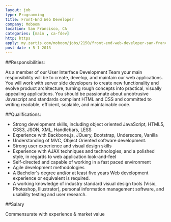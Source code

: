 ```yaml
---
layout: job
type: Programming
title: Front-End Web Developer
company: Moboom
location: San Francisco, CA
categories: [main , ca-fdev]
http: https
apply: my.zartis.com/moboom/jobs/2150/front-end-web-developer-san-francisco
post-date : 5-1-2013
---
```


##Responsibilities:

As a member of our User Interface Development Team your main responsibility will be to create, develop, and maintain our web applications. You will work with server side developers to create new functionality and evolve product architecture, turning rough concepts into practical, visually appealing applications. You should be passionate about unobtrusive Javascript and standards compliant HTML and CSS and committed to writing readable, efficient, scalable, and maintainable code.

##Qualifications:

* Strong development skills, including object oriented JavaScript, HTML5, CSS3, JSON, XML, Handlebars, LESS
* Experience with Backbone.js, JQuery, Bootstrap, Underscore, Vanilla
* Understanding of MVC, Object Oriented software development.
* Strong user experience and visual design skills
* Experience with AJAX techniques and technologies, and a polished style, in regards to web application look-and-feel
* Self-directed and capable of working in a fast paced environment
* Agile development methodologies
* A Bachelor's degree and/or at least five years Web development experience or equivalent is required.
* A working knowledge of industry standard visual design tools (Visio, Photoshop, Illustrator), personal information management software, and usability testing and user research.

##Salary

Commensurate with experience & market value